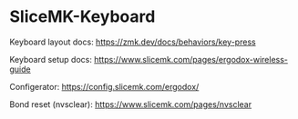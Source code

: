 # SliceMK-Keyboard

Keyboard layout docs:
https://zmk.dev/docs/behaviors/key-press


Keyboard setup docs:
https://www.slicemk.com/pages/ergodox-wireless-guide


Configerator:
https://config.slicemk.com/ergodox/

Bond reset (nvsclear):
https://www.slicemk.com/pages/nvsclear

